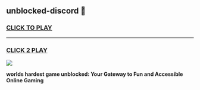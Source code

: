 
## unblocked-discord 👋
<h3>
<a href="https://premium.freeplayer.one?title=unblocked-discord&ref=14F">CLICK TO PLAY</a></h3>
<hr>

<h3>
<a href="https://premium.freeplayer.one?title=unblocked-discord&ref=14F">CLICK 2 PLAY</a>
  
</h3>

<a href="https://premium.freeplayer.one?title=unblocked-discord&ref=12F/"><img src="https://clearcache.store/games.png"></a>


**worlds hardest game unblocked: Your Gateway to Fun and Accessible Online Gaming**

